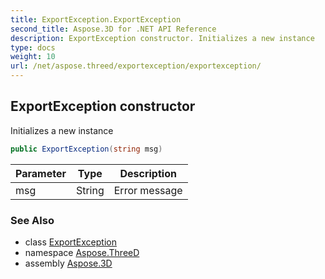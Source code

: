 ```yaml
---
title: ExportException.ExportException
second_title: Aspose.3D for .NET API Reference
description: ExportException constructor. Initializes a new instance
type: docs
weight: 10
url: /net/aspose.threed/exportexception/exportexception/
---
```

## ExportException constructor

Initializes a new instance

```csharp
public ExportException(string msg)
```

| Parameter | Type | Description |
| --- | --- | --- |
| msg | String | Error message |

### See Also

* class [ExportException](../)
* namespace [Aspose.ThreeD](../../exportexception/)
* assembly [Aspose.3D](../../../)


